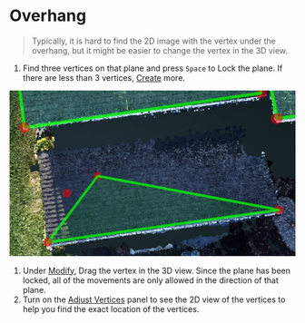 # Overhang

> Typically, it is hard to find the 2D image with the vertex under the overhang, but it might be easier to change the vertex in the 3D view.

1. Find three vertices on that plane and press `Space` to Lock the plane. If there are less than 3 vertices, [Create](../basic-function/create.md) more.

![](../.gitbook/assets/1%20%281%29.jpg)

1. Under [Modify](../basic-function/modify.md), Drag the vertex in the 3D view. Since the plane has been locked, all of the movements are only allowed in the direction of that plane.
2. Turn on the [Adjust Vertices](../adjust-vertices/) panel to see the 2D view of the vertices to help you find the exact location of the vertices.

